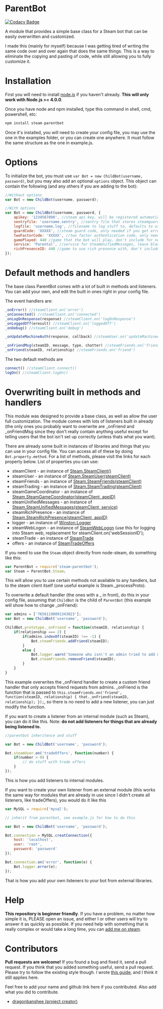 # ParentBot

[![Codacy Badge](https://www.codacy.com/project/badge/0bebac574a7040179d83778a4dd18aa9)](https://www.codacy.com/app/dragonbanshee/node-steam-parentbot)

A module that provides a simple base class for a Steam bot that can be easily overwritten and customized.

I made this (mainly for myself) because I was getting tired of writing the same code over and over again that does the same things. This is a way to eliminate the copying and pasting of code, while still allowing you to fully customize it.

# Installation
First you will need to install [node.js](http://nodejs.org) if you haven't already. <b>This will only work with Node.js >= 4.0.0</b>.

Once you have node and npm installed, type this command in shell, cmd, powershell, etc:
```javascript
npm install steam-parentbot
```

Once it's installed, you will need to create your config file, you may use the one in the examples folder, or you can create one anywhere. It must follow the same structure as the one in example.js.

# Options
To initialize the bot, you must use `var Bot = new ChildBot(username, password)`, but you may also add an optional `options` object. This object can contain the following (and any others if you are adding to the bot):
```javascript
//Without options
var Bot = new ChildBot(username, password);

//With options
var Bot = new ChildBot(username, password, {
	apikey: '1234567890', //steam api key, will be registered automatically if one isn't supplied
	sentryfile: 'username.sentry', //sentry file that stores steamguard info, defaults to username.sentry
	logfile: 'username.log', //filename to log stuff to, defaults to username.log
	guardCode: 'XXXXX', //steam guard code, only needed if you get error 63 when logging in, can remove after sentry is generated,
	twoFactorCode: 'XXXXX', //two factor authentication code, only needed if you're using the mobile 2FA
	gamePlayed: 440 //game that the bot will play, don't include for no game
	service: 'Parental', //service for SteamUnifiedMessages, leave blank to not include
	richPresenceID: 440 //game to use rich presence with, don't include for no rich presence
});

```

# Default methods and handlers
The base class ParentBot comes with a lot of built in methods and listeners. You can add your own, and edit the built in ones right in your config file.

The event handlers are:
```javascript
_onError() //steamClient.on('error')
_onConnected() //steamClient.on('connected')
_onLogOnResponse(response) //steamClient.on('logOnResponse')
_onLoggedOff(eresult) //steamClient.on('loggedOff')
_onDebug() //steamClient.on('debug')

_onUpdateMachineAuth(response, callback) //steamUser.on('updateMachineAuth')

_onFriendMsg(steamID, message, type, chatter) //steamFriends.on('friendMsg')
_onFriend(steamID, relationship) //steamFriends.on('friend')
```

The two default methods are
```javascript
connect() //steamClient.connect()
logOn() //steamClient.logOn()
```

# Overwriting built in methods and handlers
This module was designed to provide a base class, as well as allow the user full customization. The module comes with lots of listeners built in already (the only ones you probably want to overwrite are _onFriend and _onFriendMsg since they don't really contain anything useful except for telling users that the bot isn't set up correctly (unless thats what you want).

There are already some built in instances of libraries and things that you can use in your config file. You can access all of these by doing `Bot.property.method`. For a list of methods, please visit the links for each property below. List of properties you can use:

- steamClient - an instance of [Steam.SteamClient()](https://github.com/seishun/node-steam#steamclient)
- steamUser - an instance of [Steam.SteamUser(steamClient)](https://github.com/seishun/node-steam/tree/master/lib/handlers/user#steamuser)
- steamFriends - an instance of [Steam.SteamFriends(steamClient)](https://github.com/seishun/node-steam/tree/master/lib/handlers/friends#steamfriends)
- steamTrading - an instance of [Steam.SteamTrading(steamClient)](https://github.com/seishun/node-steam/tree/master/lib/handlers/trading#steamtrading)
- steamGameCoordinator - an instance of [Steam.SteamGameCoordinator(steamClient, appID)](https://github.com/seishun/node-steam/tree/master/lib/handlers/game_coordinator#steamgamecoordinator)
- steamUnifiedMessages - an instance of [Steam.SteamUnifiedMessages(steamClient, service)](https://github.com/seishun/node-steam/tree/master/lib/handlers/unified_messages)
- steamRichPresence - an instance of [Steam.SteamRichPresence(steamClient, appID)](https://github.com/seishun/node-steam/tree/master/lib/handlers/rich_presence#steamrichpresence)
- logger - an instance of [Winston.Logger](https://github.com/winstonjs/winston)
- steamWebLogon - an instance of [SteamWebLogon](https://github.com/Alex7Kom/node-steam-weblogon) (use this for logging into Steam web, replacement for steamClient.on('webSessionID');
- steamTrade - an instance of [SteamTrade](https://github.com/seishun/node-steam-trade)
- offers - an instance of [SteamTradeOffers](https://github.com/Alex7Kom/node-steam-tradeoffers)

If you need to use the `Steam` object directly from node-steam, do something like this:
```javascript
var ParentBot = require('steam-parentbot');
var Steam = ParentBot.Steam;
```
This will allow you to use certain methods not available to any handlers, but to the steam client itself (one useful example is Steam._processProto).

To overwrite a default handler (the ones with a _ in front), do this in your config file, assuming that `ChildBot` is the child of `ParentBot` (this example will show how to change _onFriend):
```javascript
var admins = ['76561198091343023'];
var Bot = new ChildBot('username', 'password');

ChildBot.prototype._onFriend = function(steamID, relationship) {
    if(relationship === 2) {
        if(admins.indexOf(steamID) !== -1) {
            Bot.steamFriends.addFriend(steamID);
        }
        else {
            Bot.logger.warn('Someone who isn\'t an admin tried to add me, denying...');
            Bot.steamFriends.removeFriend(steamID);
        }
    }
}
```

This example overwrites the _onFriend handler to create a custom friend handler that only accepts friend requests from admins. _onFriend is the function that is passed to `this.steamFriends.on('friend', function(steamID, relationship) { that._onFriend(steamID, relationship); });`, so there is no need to add a new listener, you can just modify the function.

If you want to create a listener from an internal module (such as Steam), you can do it like this. Note: __do not add listeners for things that are already being listened to.__
```javascript
//parentbot inheritence and stuff

var Bot = new ChildBot('username', 'password');

Bot.steamUser.on('tradeOffers', function(number) {
	if(number > 0) {
		// do stuff with trade offers
	}
});
```

This is how you add listeners to internal modules.


If you want to create your own listener from an external module (this works the same way for modules that are already in use since I didn't create all listeners, like tradeOffers), you would do it like this

```javascript
var MySQL = require('mysql');

// inherit from parentbot, see example.js for how to do this

var Bot = new ChildBot('username', 'password');

Bot.connection = MySQL.creatConnection({
	host: 'localhost',
	user: 'root',
	password: 'password'
});

Bot.connection.on('error', function(e) {
	Bot.logger.error(e);
});
```

That is how you add your own listeners to your bot from external libraries.

# Help
__This repository is beginner friendly__. If you have a problem, no matter how simple it is, PLEASE open an issue, and either I or other users will try to answer it as quickly as possible. If you need help with something that is really complex or would take a long time, you can [add me on steam](http://steamcommunity.com/id/dragonbanshee).

# Contributors
__Pull requests are welcome!__ If you found a bug and fixed it, send a pull request. If you think that you added something useful, send a pull request. Please try to follow the existing style though. I wrote [this guide](https://github.com/efreak/node-steam-chat-bot/wiki/contributing), and I think it still applies here.

Feel free to add your name and github link here if you contributed. Also add what you did to contribute.
- <a href="https://github.com/dragonbanshee">dragonbanshee (project creator)</url>
